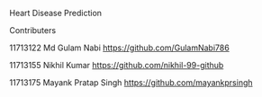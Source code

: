 Heart Disease Prediction

Contributers

11713122     Md Gulam Nabi          https://github.com/GulamNabi786

11713155     Nikhil Kumar           https://github.com/nikhil-99-github

11713175     Mayank Pratap Singh    https://github.com/mayankprsingh
